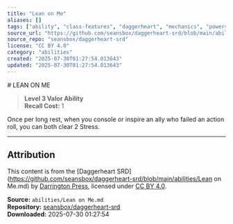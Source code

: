 ```yaml
---
title: "Lean on Me"
aliases: []
tags: ["ability", "class-features", "daggerheart", "mechanics", "powers", "reference", "srd", "ttrpg"]
source_url: "https://github.com/seansbox/daggerheart-srd/blob/main/abilities/Lean on Me.md"
source_repo: "seansbox/daggerheart-srd"
license: "CC BY 4.0"
category: "abilities"
created: "2025-07-30T01:27:54.013643"
updated: "2025-07-30T01:27:54.013643"
---
```


﻿# LEAN ON ME

> **Level 3 Valor Ability**  
> **Recall Cost:** 1

Once per long rest, when you console or inspire an ally who failed an action roll, you can both clear 2 Stress.

---

## Attribution

This content is from the [Daggerheart SRD](https://github.com/seansbox/daggerheart-srd/blob/main/abilities/Lean on Me.md) by [Darrington Press](https://darringtonpress.com/), licensed under [CC BY 4.0](https://creativecommons.org/licenses/by/4.0/).

**Source:** `abilities/Lean on Me.md`  
**Repository:** [seansbox/daggerheart-srd](https://github.com/seansbox/daggerheart-srd)  
**Downloaded:** 2025-07-30 01:27:54

